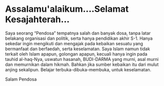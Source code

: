 # Assalamu'alaikum....Selamat Kesajahterah...
Saya seorang “Pendosa” tempatnya salah dan banyak dosa, tanpa latar belakang organisasi dan politik, serta hanya pendidikan akhir S-1.
Hanya sekedar ingin mengikuti dan mengajak pada kebaikan sesuatu yang bermanfaat dan berfaedah, serta keselamatan.
Saya Islam namun tidak terkait oleh Islam apapun, golongan apapun, kecuali hanya ingin pada tauhid al-haq-Nya, uswatun hasanah, BUDI-DARMA yang murni, asal murni dan memurnikan dalam hikmah.
Bahkan jika sumber kebaikan itu dari mulut anjing sekalipun. Belajar terbuka-dibuka-membuka, untuk keselamatan.

Salam Pendosa

